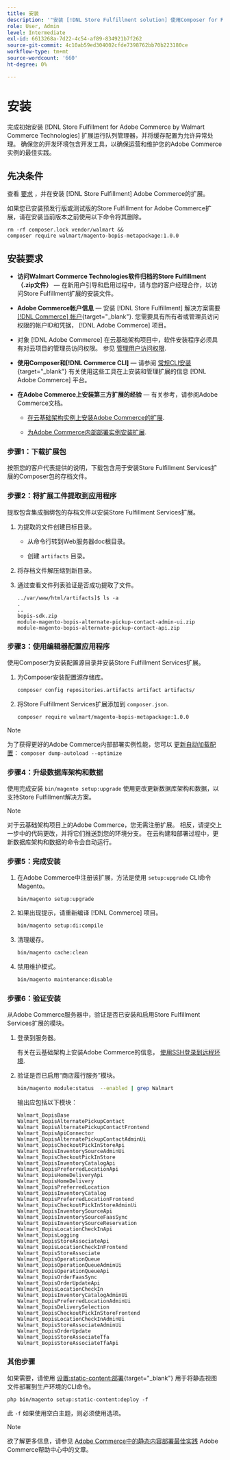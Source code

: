 ```yaml
---
title: 安装
description: '"安装 [!DNL Store Fulfillment solution] 使用Composer for PHP的Adobe Commerce店面。”'
role: User, Admin
level: Intermediate
exl-id: 6613268a-7d22-4c54-af89-834921b7f262
source-git-commit: 4c10ab59ed304002cfde7398762bb70b223180ce
workflow-type: tm+mt
source-wordcount: '660'
ht-degree: 0%

---
```



# 安装

完成初始安装 [!DNL Store Fulfillment for Adobe Commerce by Walmart Commerce Technologies] 扩展运行队列管理器，并将缓存配置为允许异常处理。 确保您的开发环境包含开发工具，以确保运营和维护您的Adobe Commerce实例的最佳实践。

## 先决条件

查看 [要求](solution-requirements.md) ，并在安装 [!DNL Store Fulfillment] Adobe Commerce的扩展。

如果您已安装预发行版或测试版的Store Fulfillment for Adobe Commerce扩展，请在安装当前版本之前使用以下命令将其删除。

```terminal
rm -rf composer.lock vendor/walmart &&
composer require walmart/magento-bopis-metapackage:1.0.0
```

## 安装要求

- **访问Walmart Commerce Technologies软件归档的Store Fulfillment （.zip文件）** — 在新用户引导和启用过程中，请与您的客户经理合作，以访问Store Fulfillment扩展的安装文件。

- **Adobe Commerce帐户信息** — 安装 [!DNL Store Fulfillment] 解决方案需要 [[!DNL Commerce] 帐户](https://docs.magento.com/user-guide/magento/magento-account.html){target="_blank"}. 您需要具有所有者或管理员访问权限的帐户ID和凭据， [!DNL Adobe Commerce] 项目。

- 对象 [!DNL Adobe Commerce] 在云基础架构项目中，软件安装程序必须具有对云项目的管理员访问权限。 参见 [管理用户访问权限](https://devdocs.magento.com/cloud/project/user-admin.html).

- **使用Composer和[!DNL Commerce CLI]** — 请参阅 [常规CLI安装](https://devdocs.magento.com/extensions/install/){target="_blank"} 有关使用这些工具在上安装和管理扩展的信息 [!DNL Adobe Commerce] 平台。

- **在Adobe Commerce上安装第三方扩展的经验** — 有关参考，请参阅Adobe Commerce文档。

   - [在云基础架构实例上安装Adobe Commerce的扩展](https://devdocs.magento.com/cloud/howtos/install-components.html#install-an-extension).

   - [为Adobe Commerce内部部署实例安装扩展](https://devdocs.magento.com/extensions/install/).

### 步骤1：下载扩展包

按照您的客户代表提供的说明，下载包含用于安装Store Fulfillment Services扩展的Composer包的存档文件。

### 步骤2：将扩展工件提取到应用程序

提取包含集成捆绑包的存档文件以安装Store Fulfillment Services扩展。

1. 为提取的文件创建目标目录。

   - 从命令行转到Web服务器doc根目录。

   - 创建 `artifacts` 目录。

1. 将存档文件解压缩到新目录。

1. 通过查看文件列表验证是否成功提取了文件。

   ```
   ../var/www/html/artifacts]$ ls -a
   .
   ..
   bopis-sdk.zip
   module-magento-bopis-alternate-pickup-contact-admin-ui.zip
   module-magento-bopis-alternate-pickup-contact-api.zip
   ```

### 步骤3：使用编辑器配置应用程序

使用Composer为安装配置源目录并安装Store Fulfillment Services扩展。

1. 为Composer安装配置源存储库。

   ```bash
   composer config repositories.artifacts artifact artifacts/
   ```

1. 将Store Fulfillment Services扩展添加到 `composer.json`.

   ```bash
   composer require walmart/magento-bopis-metapackage:1.0.0
   ```

>[!NOTE]
>
>为了获得更好的Adobe Commerce内部部署实例性能，您可以 [更新自动加载配置](https://experienceleague.adobe.com/docs/commerce-operations/performance-best-practices/deployment-flow.html#update-the-autoloader)： `composer dump-autoload --optimize`

### 步骤4：升级数据库架构和数据

使用完成安装 `bin/magento setup:upgrade` 使用更改更新数据库架构和数据，以支持Store Fulfillment解决方案。

>[!NOTE]
>
>对于云基础架构项目上的Adobe Commerce，您无需注册扩展。 相反，请提交上一步中的代码更改，并将它们推送到您的环境分支。 在云构建和部署过程中，更新数据库架构和数据的命令会自动运行。

### 步骤5：完成安装

1. 在Adobe Commerce中注册该扩展，方法是使用 `setup:upgrade` CLI命令Magento。

   ```terminal
   bin/magento setup:upgrade
   ```

1. 如果出现提示，请重新编译 [!DNL Commerce] 项目。

   ```bash
   bin/magento setup:di:compile
   ```

1. 清理缓存。

   ```bash
   bin/magento cache:clean
   ```

1. 禁用维护模式。

   ```bash
   bin/magento maintenance:disable
   ```

### 步骤6：验证安装

从Adobe Commerce服务器中，验证是否已安装和启用Store Fulfillment Services扩展的模块。

1. 登录到服务器。

   有关在云基础架构上安装Adobe Commerce的信息， [使用SSH登录到远程环境](https://devdocs.magento.com/cloud/env/environments-ssh.html#ssh).

1. 验证是否已启用“商店履行服务”模块。

   ```bash
   bin/magento module:status  --enabled | grep Walmart
   ```

   输出应包括以下模块：

   ```
   Walmart_BopisBase
   Walmart_BopisAlternatePickupContact
   Walmart_BopisAlternatePickupContactFrontend
   Walmart_BopisApiConnector
   Walmart_BopisAlternatePickupContactAdminUi
   Walmart_BopisCheckoutPickInStoreApi
   Walmart_BopisInventorySourceAdminUi
   Walmart_BopisCheckoutPickInStore
   Walmart_BopisInventoryCatalogApi
   Walmart_BopisPreferredLocationApi
   Walmart_BopisHomeDeliveryApi
   Walmart_BopisHomeDelivery
   Walmart_BopisPreferredLocation
   Walmart_BopisInventoryCatalog
   Walmart_BopisPreferredLocationFrontend
   Walmart_BopisCheckoutPickInStoreAdminUi
   Walmart_BopisInventorySourceApi
   Walmart_BopisInventorySourceFaasSync
   Walmart_BopisInventorySourceReservation
   Walmart_BopisLocationCheckInApi
   Walmart_BopisLogging
   Walmart_BopisStoreAssociateApi
   Walmart_BopisLocationCheckInFrontend
   Walmart_BopisStoreAssociate
   Walmart_BopisOperationQueue
   Walmart_BopisOperationQueueAdminUi
   Walmart_BopisOperationQueueApi
   Walmart_BopisOrderFaasSync
   Walmart_BopisOrderUpdateApi
   Walmart_BopisLocationCheckIn
   Walmart_BopisInventoryCatalogAdminUi
   Walmart_BopisPreferredLocationAdminUi
   Walmart_BopisDeliverySelection
   Walmart_BopisCheckoutPickInStoreFrontend
   Walmart_BopisLocationCheckInAdminUi
   Walmart_BopisStoreAssociateAdminUi
   Walmart_BopisOrderUpdate
   Walmart_BopisStoreAssociateTfa
   Walmart_BopisStoreAssociateTfaApi
   ```

### 其他步骤

如果需要，请使用 [设置:static-content:部署](https://experienceleague.adobe.com/docs/commerce-operations/reference/commerce-on-premises.html){target="_blank"} 用于将静态视图文件部署到生产环境的CLI命令。

```terminal
php bin/magento setup:static-content:deploy -f
```

此 `-f` 如果使用空白主题，则必须使用选项。

>[!NOTE]
>
>欲了解更多信息，请参见 [Adobe Commerce中的静态内容部署最佳实践](https://experienceleague.adobe.com/docs/commerce-operations/implementation-playbook/best-practices/development/static-content-deployment.html) Adobe Commerce帮助中心中的文章。


